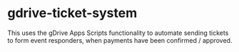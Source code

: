 # gdrive-ticket-system
This uses the gDrive Apps Scripts functionality to automate sending tickets to form event responders, when payments have been confirmed / approved.
